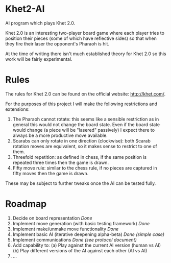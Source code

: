 # Khet2-AI
AI program which plays Khet 2.0.

Khet 2.0 is an interesting two-player board game where each player tries to position their pieces (some of which have reflective sides) so that when they fire their laser the opponent's Pharaoh is hit.

At the time of writing there isn't much established theory for Khet 2.0 so this work will be fairly experimental.

# Rules
The rules for Khet 2.0 can be found on the official website: http://khet.com/.

For the purposes of this project I will make the following restrictions and extensions:
1) The Pharaoh cannot rotate: this seems like a sensible restriction as in general this would not change the board state. Even if the board state would change (a piece will be "lasered" passively) I expect there to always be a more productive move available.
2) Scarabs can only rotate in one direction (clockwise): both Scarab rotation moves are equivalent, so it makes sense to restrict to one of them.
3) Threefold repetition: as defined in chess, if the same position is repeated three times then the game is drawn.
4) Fifty move rule: similar to the chess rule, if no pieces are captured in fifty moves then the game is drawn.

These may be subject to further tweaks once the AI can be tested fully.

# Roadmap
1) Decide on board representation *Done*
2) Implement move generation (with basic testing framework) *Done*
3) Implement make/unmake move functionality *Done*
4) Implement basic AI (iterative deepening alpha-beta) *Done (simple case)*
5) Implement communications *Done (see protocol document)*
6) Add capability to:
  (a) Play against the current AI version (human vs AI)
  (b) Play different versions of the AI against each other (AI vs AI)
7) ...

